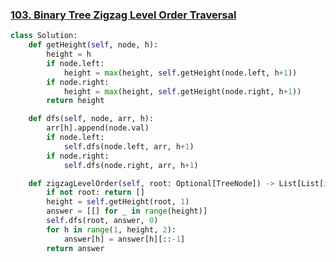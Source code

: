 ### [103. Binary Tree Zigzag Level Order Traversal](https://leetcode.com/problems/binary-tree-zigzag-level-order-traversal/description/)

```python
class Solution:
    def getHeight(self, node, h):
        height = h
        if node.left:
            height = max(height, self.getHeight(node.left, h+1))
        if node.right:
            height = max(height, self.getHeight(node.right, h+1))
        return height

    def dfs(self, node, arr, h):
        arr[h].append(node.val)
        if node.left:
            self.dfs(node.left, arr, h+1)
        if node.right:
            self.dfs(node.right, arr, h+1)

    def zigzagLevelOrder(self, root: Optional[TreeNode]) -> List[List[int]]:
        if not root: return []
        height = self.getHeight(root, 1)
        answer = [[] for _ in range(height)]
        self.dfs(root, answer, 0)
        for h in range(1, height, 2):
            answer[h] = answer[h][::-1]
        return answer
```

